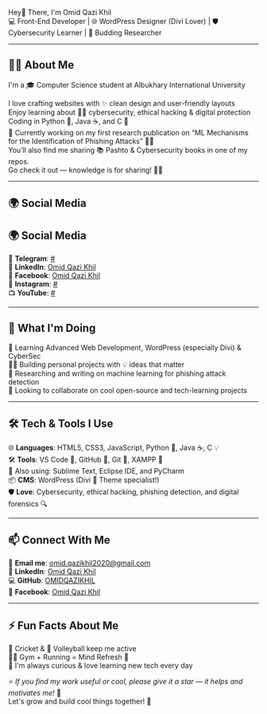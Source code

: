 Hey👋 There, I'm Omid Qazi Khil  
💻 Front-End Developer | 🌐 WordPress Designer (Divi Lover) | 🛡️ Cybersecurity Learner | 📝 Budding Researcher

---

## 🙋‍♂️ About Me
I'm a 🎓 Computer Science student at Albukhary International University

I love crafting websites with ✨ clean design and user-friendly layouts  
Enjoy learning about 🕵️‍♂️ cybersecurity, ethical hacking & digital protection  
Coding in Python 🐍, Java ☕, and C 🧠  
📖 Currently working on my first research publication on “ML Mechanisms for the Identification of Phishing Attacks” 🔬🤖  
You’ll also find me sharing 📚 Pashto & Cybersecurity books in one of my repos.  
Go check it out — knowledge is for sharing! 🔗📖

---

## 🌍 Social Media  
## 🌍 Social Media  
📱 **Telegram**: [#](#)  
🔗 **LinkedIn**: [Omid Qazi Khil](https://www.linkedin.com/in/omid-qazi-khil-62956a27a/)  
📘 **Facebook**: [Omid Qazi Khil](https://www.facebook.com/profile.php?id=100008686566453)  
📸 **Instagram**: [#](#)  
📺 **YouTube**: [#](#)


---

## 🚀 What I'm Doing
🌱 Learning Advanced Web Development, WordPress (especially Divi) & CyberSec  
👨‍💻 Building personal projects with 💡 ideas that matter  
📝 Researching and writing on machine learning for phishing attack detection  
🤝 Looking to collaborate on cool open-source and tech-learning projects

---

## 🛠️ Tech & Tools I Use
🌐 **Languages**: HTML5, CSS3, JavaScript, Python 🐍, Java ☕, C 💡  
🛠️ **Tools**: VS Code 🎨, GitHub 🐙, Git 🔧, XAMPP 🧪  
🧠 Also using: Sublime Text, Eclipse IDE, and PyCharm  
📦 **CMS**: WordPress (Divi 🧩 Theme specialist!)  
🛡️ **Love**: Cybersecurity, ethical hacking, phishing detection, and digital forensics 🔍

---

## 📫 Connect With Me
📧 **Email me**: [omid.qazikhil2020@gmail.com](mailto:omid.qazikhil2020@gmail.com)  
🔗 **LinkedIn**: [Omid Qazi Khil](https://www.linkedin.com/in/omid-qazi-khil/)  
💻 **GitHub**: [OMIDQAZIKHIL](https://github.com/OMIDQAZIKHIL)  
📱 **Facebook**: [Omid Qazi Khil](https://www.facebook.com/yourusername)

---

## ⚡ Fun Facts About Me
🏏 Cricket & 🏐 Volleyball keep me active  
🏃‍♂️ Gym + Running = Mind Refresh 💪  
🧠 I'm always curious & love learning new tech every day  

⭐ _If you find my work useful or cool, please give it a star — it helps and motivates me!_ 🌟  
Let's grow and build cool things together! 🚀
